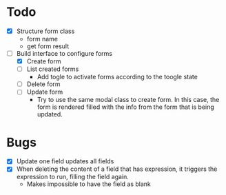 # Todo

- [X] Structure form class
    - form name
    - get form result
- [ ] Build interface to configure forms
    - [X] Create form
    - [ ] List created forms
        - Add togle to activate forms according to the toogle state
    - [ ] Delete form
    - [ ] Update form
        - Try to use the same modal class to create form. In this case, the form is rendered filled with the info from the form that is being updated.

# Bugs
- [X] Update one field updates all fields 
- [X] When deleting the content of a field that has expression, it triggers the expression to run, filling the field again.
    - Makes impossible to have the field as blank